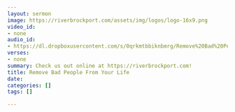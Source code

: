 ```yaml
---
layout: sermon
image: https://riverbrockport.com/assets/img/logos/logo-16x9.png
video_id:
- none
audio_id:
- https://dl.dropboxusercontent.com/s/0qrkmtbbiknbmrg/Remove%20Bad%20People%20From%20Your%20Life.mp3?dl=0
verses:
- none
summary: Check us out online at https://riverbrockport.com!
title: Remove Bad People From Your Life
date: 
categories: []
tags: []

---
```

